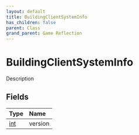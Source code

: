 ```yaml
---
layout: default
title: BuildingClientSystemInfo
has_children: false
parent: Class
grand_parent: Game Reflection
---
```

# BuildingClientSystemInfo
Description 

## Fields

| Type | Name |
|:----------|:--------------|
| [int](/riftbreaker-wiki/docs/game-reflection/enums/int/) | version |

